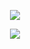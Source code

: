 <p align="center">
<img src="https://github.com/CAI23sbP/CAI23sbP/assets/108871750/9b102ff3-d900-47a8-b172-c216bb3f84a4">
</p>

<p align="center">
<img src="https://github-readme-stats.vercel.app/api?username=CAI23sbP&show_icons=true&count_private=true&theme=vision-friendly-dark">
</p>

<!--
**CAI23sbP/CAI23sbP** is a ✨ _special_ ✨ repository because its `README.md` (this file) appears on your GitHub profile.

Here are some ideas to get you started:

- 🔭 I’m currently working on ...
- 🌱 I’m currently learning ...
- 👯 I’m looking to collaborate on ...
- 🤔 I’m looking for help with ...
- 💬 Ask me about ...
- 📫 How to reach me: ...
- 😄 Pronouns: ...
- ⚡ Fun fact: ...
-->
